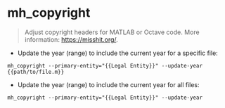 # mh_copyright

> Adjust copyright headers for MATLAB or Octave code.
> More information: <https://misshit.org/>.

- Update the year (range) to include the current year for a specific file:

`mh_copyright --primary-entity="{{Legal Entity}}" --update-year {{path/to/file.m}}`

- Update the year (range) to include the current year for all files:

`mh_copyright --primary-entity="{{Legal Entity}}" --update-year`
